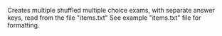 Creates multiple shuffled multiple choice exams, with separate answer keys, read from the file "items.txt"
See example "items.txt" file for formatting.
